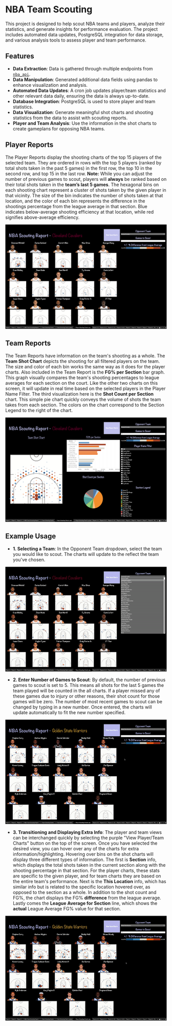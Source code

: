# NBA Team Scouting

This project is designed to help scout NBA teams and players, analyze their statistics, and generate insights for performance evaluation. The project includes automated data updates, PostgreSQL integration for data storage, and various analysis tools to assess player and team performance.

## Features

- **Data Extraction**: Data is gathered through multiple endpoints from [`nba_api`](https://github.com/swar/nba_api).
- **Data Manipulation**: Generated additional data fields using pandas to enhance visualization and analysis.
- **Automated Data Updates**: A cron job updates player/team statistics and other relevant data daily, ensuring the data is always up-to-date.
- **Database Integration**: PostgreSQL is used to store player and team statistics.
- **Data Visualization**: Generate meaningful shot charts and shooting statistics from the data to assist with scouting reports.
- **Player and Team Analysis**: Use the information in the shot charts to create gameplans for opposing NBA teams. 


## Player Reports
The Player Reports display the shooting charts of the top 15 players of the selected team. They are ordered in rows with the top 5 players (ranked by total shots taken in the past 5 games) in the first row, the top 10 in the second row, and top 15 in the last row. **Note:** While you can adjust the number of previous games to scout, players will **always** be ranked based on their total shots taken in the **team’s last 5 games**. The hexagonal bins on each shooting chart represent a cluster of shots taken by the given player in that vicinity. The size of the bin indicates the number of shots taken at that location, and the color of each bin represents the difference in the shootings percentage from the league average in that section.  Blue indicates below-average shooting efficiency at that location, while red signifies above-average efficiency.

![Screenshot](assets/Player_Charts.png)

## Team Reports
The Team Reports have information on the team's shooting as a whole. The **Team Shot Chart** depicts the shooting for all filtered players on the team. The size and color of each bin works the same way as it does for the player charts. Also included in the Team Report is the **FG% per Section** bar graph. This graph visually compares the team's shooting percentages to league averages for each section on the court. Like the other two charts on this screen, it will update in real time based on the selected players in the Player Name Filter. The third visualization here is the **Shot Count per Section** chart. This simple pie chart quickly conveys the volume of shots the team takes from each section. The colors on the chart correspond to the Section Legend to the right of the chart.

![Screenshot](assets/Team_Charts.png)

## Example Usage
- **1. Selecting a Team**: In the Opponent Team dropdown, select the team you would like to scout. The charts will update to the reflect the team you've chosen. 

![Animation](assets/Change_Team.gif)

- **2. Enter Number of Games to Scout**: By default, the number of previous games to scout is set to 5. This means all shots for the last 5 games the team played will be counted in the all charts. If a player missed any of these games due to injury or other reasons, their shot count for those games will be zero. The number of most recent games to scout can be changed by typing in a new number. Once entered, the charts will update automatically to fit the new number specified. 

![Animation](assets/Change_Number_Games.gif)

- **3. Transitioning and Displaying Extra Info**: The player and team views can be interchanged quickly by selecting the purple "View Player/Team Charts" button on the top of the screen. Once you have selected the desired view, you can hover over any of the charts for extra information/highlighting. Hovering over bins on the shot charts will display three different types of information. The first is **Section** info, which displays the total shots taken in the current section along with the shooting percentage in that section. For the player charts, these stats are specific to the given player, and for team charts they are based on the entire team's performance. Next is the **This Location** info, which has similar info but is related to the specific location hovered over, as opposed to the section as a whole. In addition to the shot count and FG%, the chart displays the FG% **difference** from the league average.  Lastly comes the **League Average for Section** line, which shows the **actual** League Average FG% value for that section.   

![Animation](assets/Player_To_Team.gif)
